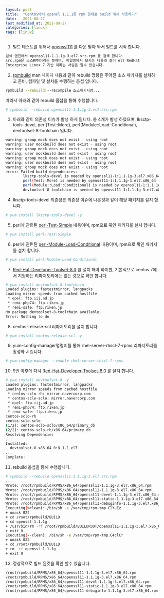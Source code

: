 ```yaml
---
layout: post
title:  "CentOS에서 opensl 1.1.1를 rpm 형태로 build 해서 사용하기"
date:   2021-08-27
last_modified_at: 2021-08-27
categories: [linux]
tags: [linux]
---
```


1. 빌드 테스트를 위해서 [openssl111] 를 다운 받아 와서 빌드를 시작 합니다.
```sh
검색 엔진에서 openssl11-1.1.1g-3.el7.src.rpm 를 검색 합니다. 
src.rpm은 소스RPM이라는 뜻이며, 파일명에서 보시는 내용과 같이 el7 RedHat 
Enterprise Linux 7 기반 이라는 사실을 알수 있습니다.
```

2. [rpmbuild] man 페이지 내용과 같이 rebuild 명령은 주어진 소스 패키지를 설치하고 준비, 컴파일 및 설치를 수행하는 옵셥 입니다.
```sh
rpmbuild --rebuild|--recompile 소스패키지명... 
```
따라서 아래와 같이 rebuild 옵셥을 통해 수행합니다.
```sh
# rpmbuild --rebuild openssl11-1.1.1g-3.el7.src.rpm
```



3. 아래와 같이 의존성 이슈가 발생 하게 됩니다.
총 4개가 발생 하였으며, lksctp-tools-devel, perl(Test::More), perl(Module::Load::Conditional), devtoolset-8-toolchain 입니다.
```sh
warning: group mock does not exist - using root
warning: user mockbuild does not exist - using root
warning: group mock does not exist - using root
warning: user mockbuild does not exist - using root
warning: group mock does not exist - using root
warning: user mockbuild does not exist - using root
warning: group mock does not exist - using root
error: Failed build dependencies:
        lksctp-tools-devel is needed by openssl11-1:1.1.1g-3.el7.x86_64
        perl(Test::More) is needed by openssl11-1:1.1.1g-3.el7.x86_64
        perl(Module::Load::Conditional) is needed by openssl11-1:1.1.1g-3.el7.x86_64
        devtoolset-8-toolchain is needed by openssl11-1:1.1.1g-3.el7.x86_64
```
4. lksctp-tools-devel 의존성은 의존성 이슈에 나온것과 같이 해당 패키지를 설치 합니다.
```sh
# yum install lksctp-tools-devel -y
```
5. perl에 관련된 [perl-Test-Simple] 내용이며, rpm으로 묶인 패키지를 설치 합니다.
```sh
# yum install perl-Test-Simple
```


6.  perl에 관련된 [perl-Module-Load-Conditional] 내용이며, rpm으로 묶인 패키지를 설치 합니다.
```sh
# yum install perl-Module-Load-Conditional
```


7. [Red-Hat-Developer-Toolset-8.0] 를 설치 해야 하지만, 기본적으로 centos 7에서 지원하는 리파지토리에는 없는 것으로 확인 합니다.
```sh
# yum install devtoolset-8-toolchain
Loaded plugins: fastestmirror, langpacks
Loading mirror speeds from cached hostfile
 * epel: ftp.iij.ad.jp
 * remi-php74: ftp.riken.jp
 * remi-safe: ftp.riken.jp
No package devtoolset-8-toolchain available.
Error: Nothing to do
```



8. centos-release-scl 리파지토리를 설치 합니다.
```sh
# yum install centos-release-scl -y
```

9. yum-config-manager명령어를 통해 rhel-server-rhscl-7-rpms 리파지토리를 활성화 시킵니다. 
```sh
# yum-config-manager --enable rhel-server-rhscl-7-rpms
```

10. 9번 이후에 다시 [Red-Hat-Developer-Toolset-8.0] 를 설치 합니다.
```sh
# yum install devtoolset-8 -y
Loaded plugins: fastestmirror, langpacks
Loading mirror speeds from cached hostfile
 * centos-sclo-rh: mirror.navercorp.com
 * centos-sclo-sclo: mirror.navercorp.com
 * epel: ftp.iij.ad.jp
 * remi-php74: ftp.riken.jp
 * remi-safe: ftp.riken.jp
centos-sclo-rh                                                                                                    | 3.0 kB  00:00:00
centos-sclo-sclo                                                                                                  | 3.0 kB  00:00:00
(1/2): centos-sclo-sclo/x86_64/primary_db                                                                         | 300 kB  00:00:00
(2/2): centos-sclo-rh/x86_64/primary_db                                                                           | 3.2 MB  00:00:00
Resolving Dependencies
...
Installed:
  devtoolset-8.x86_64 0:8.1-1.el7
...
Complete!
```

11. rebuild 옵셥을 통해 수행합니다.
```sh
# rpmbuild --rebuild openssl11-1.1.1g-3.el7.src.rpm
...
Wrote: /root/rpmbuild/RPMS/x86_64/openssl11-1.1.1g-3.el7.x86_64.rpm
Wrote: /root/rpmbuild/RPMS/x86_64/openssl11-1.1.1g-3.el7.x86_64.rpm
Wrote: /root/rpmbuild/RPMS/x86_64/openssl11-devel-1.1.1g-3.el7.x86_64.rpm
Wrote: /root/rpmbuild/RPMS/x86_64/openssl11-static-1.1.1g-3.el7.x86_64.rpm
Wrote: /root/rpmbuild/RPMS/x86_64/openssl11-debuginfo-1.1.1g-3.el7.x86_64.rpm
Executing(%clean): /bin/sh -e /var/tmp/rpm-tmp.ClYuEz
+ umask 022
+ cd /root/rpmbuild/BUILD
+ cd openssl-1.1.1g
+ /usr/bin/rm -rf /root/rpmbuild/BUILDROOT/openssl11-1.1.1g-3.el7.x86_64
+ exit 0
Executing(--clean): /bin/sh -e /var/tmp/rpm-tmp.C4clCr
+ umask 022
+ cd /root/rpmbuild/BUILD
+ rm -rf openssl-1.1.1g
+ exit 0
```

12. 정상적으로 빌드 된것을 확인 할수 있습니다.
```sh
/root/rpmbuild/RPMS/x86_64/openssl11-1.1.1g-3.el7.x86_64.rpm
/root/rpmbuild/RPMS/x86_64/openssl11-1.1.1g-3.el7.x86_64.rpm
/root/rpmbuild/RPMS/x86_64/openssl11-devel-1.1.1g-3.el7.x86_64.rpm
/root/rpmbuild/RPMS/x86_64/openssl11-static-1.1.1g-3.el7.x86_64.rpm
/root/rpmbuild/RPMS/x86_64/openssl11-debuginfo-1.1.1g-3.el7.x86_64.rpm
```

[rpmbuild]: https://linux.die.net/man/8/rpmbuild
[openssl111]: https://koji.fedoraproject.org/koji/buildinfo?buildID=1729681
[perl-Test-Simple]: https://perldoc.perl.org/Test::Simple
[perl-Module-Load-Conditional]: https://perldoc.perl.org/Module::Load::Conditional
[Red-Hat-Developer-Toolset-8.0]: https://access.redhat.com/documentation/en-us/red_hat_developer_toolset/8/html/8.0_release_notes/dts8.0_release
